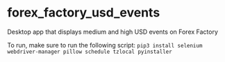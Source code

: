 # forex_factory_usd_events
Desktop app that displays medium and high USD events on Forex Factory

To run, make sure to run the following script:
`pip3 install selenium webdriver-manager pillow schedule tzlocal pyinstaller
`
